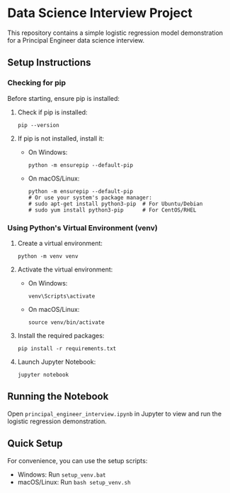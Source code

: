 # Data Science Interview Project

This repository contains a simple logistic regression model demonstration for a Principal Engineer data science interview.

## Setup Instructions

### Checking for pip

Before starting, ensure pip is installed:

1. Check if pip is installed:
   ```
   pip --version
   ```

2. If pip is not installed, install it:
   - On Windows:
     ```
     python -m ensurepip --default-pip
     ```
   - On macOS/Linux:
     ```
     python -m ensurepip --default-pip
     # Or use your system's package manager:
     # sudo apt-get install python3-pip  # For Ubuntu/Debian
     # sudo yum install python3-pip      # For CentOS/RHEL
     ```

### Using Python's Virtual Environment (venv)

1. Create a virtual environment:
   ```
   python -m venv venv
   ```

2. Activate the virtual environment:
   - On Windows:
     ```
     venv\Scripts\activate
     ```
   - On macOS/Linux:
     ```
     source venv/bin/activate
     ```

3. Install the required packages:
   ```
   pip install -r requirements.txt
   ```

4. Launch Jupyter Notebook:
   ```
   jupyter notebook
   ```

## Running the Notebook

Open `principal_engineer_interview.ipynb` in Jupyter to view and run the logistic regression demonstration.

## Quick Setup

For convenience, you can use the setup scripts:
- Windows: Run `setup_venv.bat`
- macOS/Linux: Run `bash setup_venv.sh`

